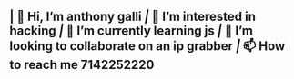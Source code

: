 | 👋 Hi, I’m anthony galli
_|_ 👀 I’m interested in hacking
_|_ 🌱 I’m currently learning js
_|_ 💞️ I’m looking to collaborate on an ip grabber
_|_ 📫 How to reach me 7142252220
-
